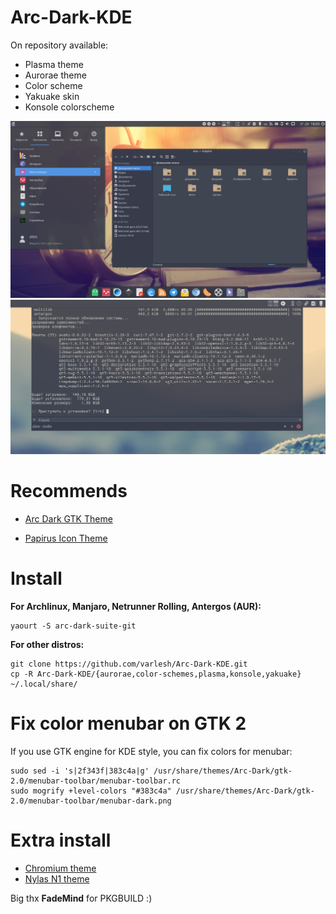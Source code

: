 # Arc-Dark-KDE

On repository available:
- Plasma theme
- Aurorae theme
- Color scheme
- Yakuake skin
- Konsole colorscheme

![Screenshot](preview-plasma5.png)
![Screenshot](yakuake.png)

# Recommends

- [Arc Dark GTK Theme](https://github.com/horst3180/arc-theme)

- [Papirus Icon Theme](https://github.com/varlesh/papirus-suite/tree/master/kde-pack/icons)

# Install

**For Archlinux, Manjaro, Netrunner Rolling, Antergos (AUR):**

```
yaourt -S arc-dark-suite-git
```

**For other distros:**

```
git clone https://github.com/varlesh/Arc-Dark-KDE.git
cp -R Arc-Dark-KDE/{aurorae,color-schemes,plasma,konsole,yakuake} ~/.local/share/
```

# Fix color menubar on GTK 2
If you use GTK engine for KDE style, you can fix colors for menubar:
```
sudo sed -i 's|2f343f|383c4a|g' /usr/share/themes/Arc-Dark/gtk-2.0/menubar-toolbar/menubar-toolbar.rc
sudo mogrify +level-colors "#383c4a" /usr/share/themes/Arc-Dark/gtk-2.0/menubar-toolbar/menubar-dark.png
```

# Extra install

- [Chromium theme](https://github.com/varlesh/Arc-Dark-KDE/tree/master/extra/chromium)
- [Nylas N1 theme](https://github.com/varlesh/Nylas-Arc-Dark-Theme)

Big thx **FadeMind** for PKGBUILD :)
